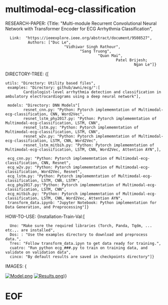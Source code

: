 # multimodal-ecg-classification

RESEARCH-PAPER:  {Title: "Multi-module Recurrent Convolutional Neural Network with Transformer Encoder for ECG Arrhythmia Classification",

      Link:  "https://ieeexplore.ieee.org/abstract/document/9508527",                                
              Authors: ["Duc Le",
                              "Vidhiwar Singh Rathour",
                                     "Sang Truong", 
                                             "Quan Mai^, 
                                                     Patel Brijesh; 
                                                             Ngan Le"]}  

                                                          
                                                                                    
DIRECTORY-TREE: {[

    
    utils: "Directory: Utility based files",
     examples: "Directory: github/awni/ecg/":[
            Cardiologist-level arrhythmia detection and classification in ambulatory electrocardiograms using a deep neural network"],

     models: "Directory: DNN Models"[
            resnet_cnn.py: "Python: Pytorch implememntation of Multimodal-ecg-classification, CNN, Word2Vec",
            resnet_lstm_phy2017.py: "Python: Pytorch implememntation of Multimodal-ecg-classification, LSTM, CNN",
            resnet_lstm.py: "Python: Pytorch implememntation of Multimodal-ecg-classification, LSTM, CNN",
            resnet_w2v.py: "Python: Pytorch implememntation of Multimodal-ecg-classification, LSTM, CNN, Word2Vec",
            resnet_lstm_mitbih.py: "Python: Pytorch implememntation of Multimodal-ecg-classification, LSTM, CNN, Word2Vec, Attention AYN",],

     ecg_cnn.py: "Python: Pytorch implememntation of Multimodal-ecg-classification, CNN, Resnet",
     ecg_w2v.py: "Python: Pytorch implememntation of Multimodal-ecg-classification, Word2Vec, Resnet",
     ecg_lstm.py: "Python: Pytorch implememntation of Multimodal-ecg-classification, LSTM, CNN, LSTM",
     ecg_phy2017.py:"Python: Pytorch implememntation of Multimodal-ecg-classification, LSTM, CNN",
     ecg_mitbih.py: "Python: Pytorch implememntation of Multimodal-ecg-classification, LSTM, CNN, Word2Vec, Attention AYN",
     transform_data.ipynb: "Jupyter Notebook: Python implementation for Data Generation, and Preprocessing"]}
                                       
HOW-TO-USE: {Installation-Train-Val:[

      Uno: "Make sure the required libraries (Torch, Panda, Tqdm, ... etc.,. are installed",
      Dos: : "Use the examples directory to download and preprocess data.",
      Tres: "Follow transform_data.ipyn to get data ready for training.",
      cuatro: "Run python ecg_###.py to train on training data, and validate on validation data",
      cinco: "By default results are saved in checkpoints directory"]}
                               
IMAGES: { 

 [![Model.png](https://i.postimg.cc/PJw2b5gd/Model.png)](https://postimg.cc/vxGrbb8K)
 [![Results.png](https://i.postimg.cc/PxmCmGSB/Results.png)](https://postimg.cc/34xrTq5B))}

             
#  EOF
                     
                    
